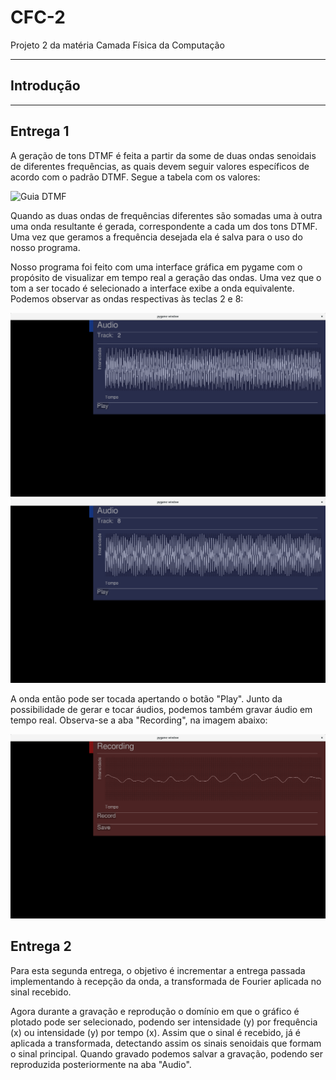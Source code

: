 # CFC-2
Projeto 2 da matéria Camada Física da Computação

--------
## Introdução
--------
## Entrega 1

A geração de tons DTMF é feita a partir da some de duas ondas senoidais de diferentes frequências, as quais devem seguir valores específicos de acordo com o padrão DTMF. Segue a tabela com os valores:

![Guia DTMF](https://ptolemy.eecs.berkeley.edu/eecs20/week2/keypad.gif)

Quando as duas ondas de frequências diferentes são somadas uma à outra uma onda resultante é gerada, correspondente a cada um dos tons DTMF. Uma vez que geramos a frequência desejada ela é salva para o uso do nosso programa.

Nosso programa foi feito com uma interface gráfica em pygame com o propósito de visualizar em tempo real a geração das ondas. Uma vez que o tom a ser tocado é selecionado a interface exibe a onda equivalente. Podemos observar as ondas respectivas às teclas 2 e 8:

![Onda do tom 2 selecionada](https://raw.githubusercontent.com/Yiaannn/CFC-2/master/readmeresources/tom2.png)
![Onda do tom 8 selecionada](https://raw.githubusercontent.com/Yiaannn/CFC-2/master/readmeresources/tom8.png)

A onda então pode ser tocada apertando o botão "Play".
Junto da possibilidade de gerar e tocar áudios, podemos também gravar áudio em tempo real. Observa-se a aba "Recording", na imagem abaixo:

![Gravação em tempo real](https://raw.githubusercontent.com/Yiaannn/CFC-2/master/readmeresources/gravando.png)



## Entrega 2


  Para esta segunda entrega, o objetivo é incrementar a entrega passada implementando à recepção da onda, a transformada de Fourier aplicada no sinal recebido.

Agora durante a gravação e reprodução o domínio em que o gráfico é plotado pode ser selecionado, podendo ser intensidade (y) por frequência (x) ou intensidade (y) por tempo (x). Assim que o sinal é recebido, já é aplicada a transformada, detectando assim os sinais senoidais que formam o sinal principal. Quando gravado podemos salvar a gravação, podendo ser reproduzida posteriormente na aba "Audio".
